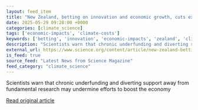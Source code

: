 ```yaml
---
layout: feed_item
title: "New Zealand, betting on innovation and economic growth, cuts existing science funds"
date: 2025-05-29 09:28:00 +0000
categories: [climate_science]
tags: ['economic-impacts', 'climate-costs']
keywords: ['betting', 'innovation', 'economic-impacts', 'zealand', 'climate-costs']
description: "Scientists warn that chronic underfunding and diverting support away from fundamental research may undermine efforts to boost the economy"
external_url: https://www.science.org/content/article/new-zealand-betting-innovation-and-economic-growth-cuts-existing-science-funds
is_feed: true
source_feed: "Latest News from Science Magazine"
feed_category: "climate_science"
---
```


Scientists warn that chronic underfunding and diverting support away from fundamental research may undermine efforts to boost the economy

[Read original article](https://www.science.org/content/article/new-zealand-betting-innovation-and-economic-growth-cuts-existing-science-funds)
